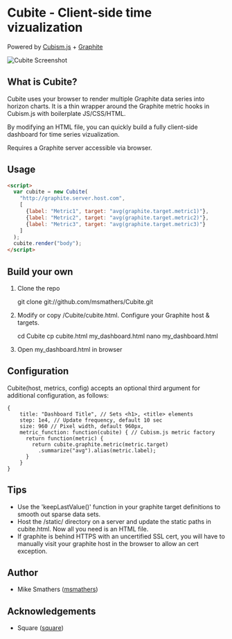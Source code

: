 Cubite - Client-side time vizualization
=======================================

Powered by [Cubism.js](http://square.github.com/cubism/) + [Graphite](http://graphite.wikidot.com/)

![Cubite Screenshot](http://107.21.233.214/images/cubite_screenshot.png)

## What is Cubite?

Cubite uses your browser to render multiple Graphite data series into horizon charts. It is a thin wrapper around the Graphite metric hooks in Cubism.js with boilerplate JS/CSS/HTML.

By modifying an HTML file, you can quickly build a fully client-side dashboard for time series vizualization.

Requires a Graphite server accessible via browser.

## Usage

```html
<script>
  var cubite = new Cubite(
    "http://graphite.server.host.com",
    [
      {label: "Metric1", target: "avg(graphite.target.metric1)"},
      {label: "Metric2", target: "avg(graphite.target.metric2)"},
      {label: "Metric3", target: "avg(graphite.target.metric3)"}
    ]
  );
  cubite.render("body");
</script>
```

## Build your own

1) Clone the repo

    git clone git://github.com/msmathers/Cubite.git

2) Modify or copy /Cubite/cubite.html.  Configure your Graphite host & targets.

    cd Cubite
    cp cubite.html my_dashboard.html
    nano my_dashboard.html

3) Open my_dashboard.html in browser

## Configuration

Cubite(host, metrics, config) accepts an optional third argument for additional configuration, as follows:

```
{
    title: "Dashboard Title", // Sets <h1>, <title> elements
    step: 1e4, // Update frequency, default 10 sec
    size: 960 // Pixel width, default 960px,
    metric_function: function(cubite) { // Cubism.js metric factory
      return function(metric) {
        return cubite.graphite.metric(metric.target)
          .summarize("avg").alias(metric.label);
      }
    }
}
```

## Tips

- Use the 'keepLastValue()' function in your graphite target definitions to smooth out sparse data sets.
- Host the /static/ directory on a server and update the static paths in cubite.html. Now all you need is an HTML file.
- If graphite is behind HTTPS with an uncertified SSL cert, you will have to manually visit your graphite host in the browser to allow an cert exception.

## Author

- Mike Smathers ([msmathers](http://github.com/msmathers))

## Acknowledgements

- Square ([square](http://github.com/square))
